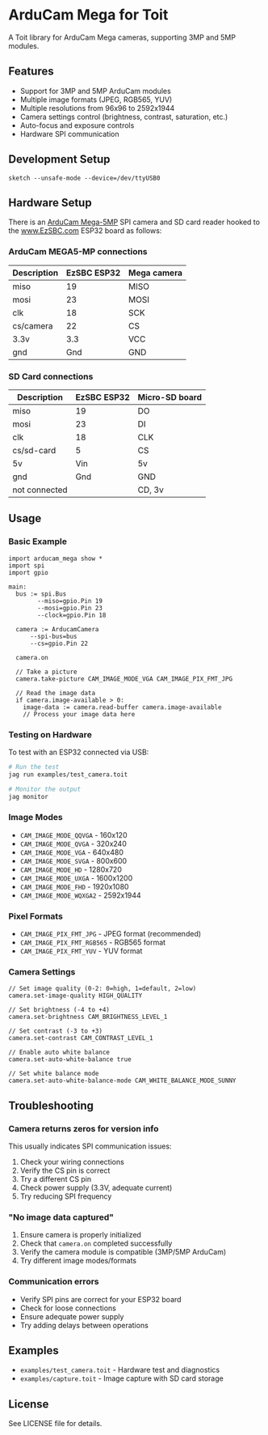 # ArduCam Mega for Toit

A Toit library for ArduCam Mega cameras, supporting 3MP and 5MP modules.

## Features

- Support for 3MP and 5MP ArduCam modules
- Multiple image formats (JPEG, RGB565, YUV)
- Multiple resolutions from 96x96 to 2592x1944
- Camera settings control (brightness, contrast, saturation, etc.)
- Auto-focus and exposure controls
- Hardware SPI communication

## Development Setup

`sketch --unsafe-mode --device=/dev/ttyUSB0`

## Hardware Setup


There is an [ArduCam Mega-5MP](https://docs.arducam.com/Arduino-SPI-camera/MEGA-SPI/MEGA-Quick-Start-Guide/#hardware-connection) SPI camera and SD card reader hooked to the www.EzSBC.com ESP32 board as follows:

### ArduCam MEGA5-MP connections

| Description   | EzSBC ESP32 |  Mega camera |
| --            | --          |  --          |
| miso          | 19          |  MISO        |
| mosi          | 23          |  MOSI        |
| clk           | 18          |  SCK         |
| cs/camera     | 22          |  CS          |
| 3.3v          | 3.3         |  VCC         |  
| gnd           | Gnd         |  GND         |  


### SD Card connections

| Description   | EzSBC ESP32 | Micro-SD board  | 
| --            | --          | --              | 
| miso          | 19          | DO              | 
| mosi          | 23          | DI              | 
| clk           | 18          | CLK             | 
| cs/sd-card    | 5           | CS              | 
| 5v            | Vin         | 5v              | 
| gnd           | Gnd         | GND             | 
| not connected |             | CD, 3v          | 

## Usage

### Basic Example

```toit
import arducam_mega show *
import spi
import gpio

main:
  bus := spi.Bus
        --miso=gpio.Pin 19
        --mosi=gpio.Pin 23
        --clock=gpio.Pin 18

  camera := ArducamCamera
      --spi-bus=bus
      --cs=gpio.Pin 22

  camera.on
  
  // Take a picture
  camera.take-picture CAM_IMAGE_MODE_VGA CAM_IMAGE_PIX_FMT_JPG
  
  // Read the image data
  if camera.image-available > 0:
    image-data := camera.read-buffer camera.image-available
    // Process your image data here
```

### Testing on Hardware

To test with an ESP32 connected via USB:

```bash
# Run the test
jag run examples/test_camera.toit

# Monitor the output
jag monitor
```

### Image Modes

- `CAM_IMAGE_MODE_QQVGA` - 160x120
- `CAM_IMAGE_MODE_QVGA` - 320x240
- `CAM_IMAGE_MODE_VGA` - 640x480
- `CAM_IMAGE_MODE_SVGA` - 800x600
- `CAM_IMAGE_MODE_HD` - 1280x720
- `CAM_IMAGE_MODE_UXGA` - 1600x1200
- `CAM_IMAGE_MODE_FHD` - 1920x1080
- `CAM_IMAGE_MODE_WQXGA2` - 2592x1944

### Pixel Formats

- `CAM_IMAGE_PIX_FMT_JPG` - JPEG format (recommended)
- `CAM_IMAGE_PIX_FMT_RGB565` - RGB565 format
- `CAM_IMAGE_PIX_FMT_YUV` - YUV format

### Camera Settings

```toit
// Set image quality (0-2: 0=high, 1=default, 2=low)
camera.set-image-quality HIGH_QUALITY

// Set brightness (-4 to +4)
camera.set-brightness CAM_BRIGHTNESS_LEVEL_1

// Set contrast (-3 to +3)
camera.set-contrast CAM_CONTRAST_LEVEL_1

// Enable auto white balance
camera.set-auto-white-balance true

// Set white balance mode
camera.set-auto-white-balance-mode CAM_WHITE_BALANCE_MODE_SUNNY
```

## Troubleshooting

### Camera returns zeros for version info

This usually indicates SPI communication issues:

1. Check your wiring connections
2. Verify the CS pin is correct
3. Try a different CS pin
4. Check power supply (3.3V, adequate current)
5. Try reducing SPI frequency

### "No image data captured"

1. Ensure camera is properly initialized
2. Check that `camera.on` completed successfully
3. Verify the camera module is compatible (3MP/5MP ArduCam)
4. Try different image modes/formats

### Communication errors

- Verify SPI pins are correct for your ESP32 board
- Check for loose connections
- Ensure adequate power supply
- Try adding delays between operations

## Examples

- `examples/test_camera.toit` - Hardware test and diagnostics
- `examples/capture.toit` - Image capture with SD card storage

## License

See LICENSE file for details.
